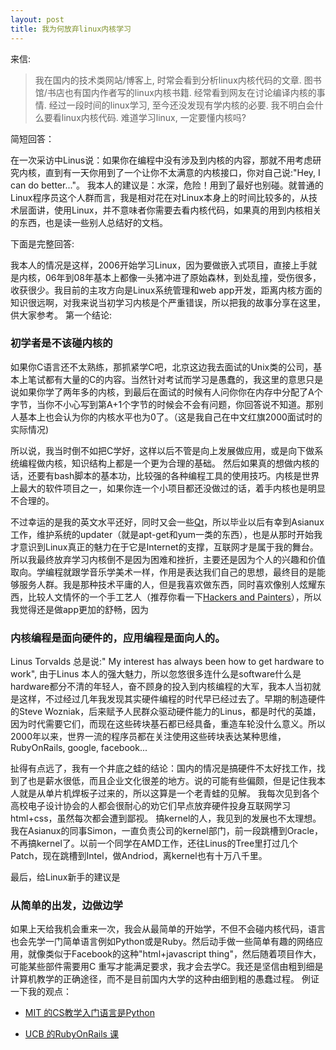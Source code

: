 ```yaml
---
layout: post
title: 我为何放弃linux内核学习
---
```


来信:

<blockquote>
    我在国内的技术类网站/博客上, 时常会看到分析linux内核代码的文章.
    图书馆/书店也有国内作者写的linux内核书籍.
    经常看到网友在讨论编译内核的事情.
    经过一段时间的linux学习, 至今还没发现有学内核的必要.
    我不明白会什么要看linux内核代码.
    难道学习linux, 一定要懂内核吗?
</blockquote>

简短回答：

在一次采访中Linus说：如果你在编程中没有涉及到内核的内容，那就不用考虑研究内核，直到有一天你用到了一个让你不太满意的内核接口，你对自己说:"Hey, I can do better..."。 我本人的建议是：水深，危险！用到了最好也别碰。就普通的Linux程序员这个人群而言，我是相对花在对Linux本身上的时间比较多的，从技术层面讲，使用Linux，并不意味者你需要去看内核代码，如果真的用到内核相关的东西，也是读一些别人总结好的文档。

下面是完整回答:

我本人的情况是这样，2006开始学习Linux，因为要做嵌入式项目，直接上手就是内核，06年到08年基本上都像一头猪冲进了原始森林，到处乱撞，受伤很多，收获很少。我目前的主攻方向是Linux系统管理和web app开发，距离内核方面的知识很远啊，对我来说当初学习内核是个严重错误，所以把我的故事分享在这里，供大家参考。
第一个结论:

### 初学者是不该碰内核的
如果你C语言还不太熟练，那抓紧学C吧，北京这边我去面试的Unix类的公司，基本上笔试都有大量的C的内容。当然针对考试而学习是愚蠢的，我这里的意思只是说如果你学了两年多的内核，到最后在面试的时候有人问你你在内存中分配了A个字节，当你不小心写到第A+1个字节的时候会不会有问题，你回答说不知道。那别人基本上也会认为你的内核水平也为0了。（这是我自己在中文红旗2000面试时的实际情况)

所以说，我当时倒不如把C学好，这样以后不管是向上发展做应用，或是向下做系统编程做内核，知识结构上都是一个更为合理的基础。
然后如果真的想做内核的话，还要有bash脚本的基本功，比较强的各种编程工具的使用技巧。内核是世界上最大的软件项目之一，如果你连一个小项目都还没做过的话，着手内核也是明显不合理的。

不过幸运的是我的英文水平还好，同时又会一些[Qt][qt]，所以毕业以后有幸到Asianux工作，维护系统的updater（就是apt-get和yum一类的东西），也是从那时开始我才意识到Linux真正的魅力在于它是Internet的支撑，互联网才是属于我的舞台。所以我最终放弃学习内核倒不是因为困难和挫折，主要还是因为个人的兴趣和价值取向。学编程就跟学音乐学美术一样，作用是表达我们自己的思想，最终目的是能够服务人群。我是那种技术平庸的人，但是我喜欢做东西，同时喜欢像别人炫耀东西，比较人文情怀的一个手工艺人（推荐你看一下[Hackers and Painters][hp]），所以我觉得还是做app更加的舒畅，因为

### 内核编程是面向硬件的，应用编程是面向人的。

Linus Torvalds 总是说:" My interest has always been how to get hardware to
work", 由于Linus
本人的强大魅力，所以忽悠很多连什么是software什么是hardware都分不清的年轻人，奋不顾身的投入到内核编程的大军，我本人当初就是这样，不过经过几年我发现其实硬件编程的时代早已经过去了。早期的制造硬件的Steve
Wozniak，后来赋予人民群众驱动硬件能力的Linus，都是时代的英雄，因为时代需要它们，而现在这些砖块基石都已经具备，重造车轮没什么意义。所以2000年以来，世界一流的程序员都在关注使用这些砖块表达某种思维，RubyOnRails,
google, facebook...

扯得有点远了，我有一个井底之蛙的结论：国内的情况是搞硬件不太好找工作，找到了也是薪水很低，而且企业文化很差的地方。说的可能有些偏颇，但是记住我本人就是从单片机焊板子过来的，所以这算是一个老青蛙的见解。
我每次见到各个高校电子设计协会的人都会很耐心的劝它们早点放弃硬件投身互联网学习html+css，虽然每次都会遭到鄙视。
搞kernel的人，我见到的发展也不太理想。我在Asianux的同事Simon，一直负责公司的kernel部门，前一段跳槽到Oracle，不再搞kernel了。以前一个同学在AMD工作，还往Linus的Tree里打过几个Patch，现在跳槽到Intel，做Andriod，离kernel也有十万八千里。

最后，给Linux新手的建议是

### 从简单的出发，边做边学

如果上天给我机会重来一次，我会从最简单的开始学，不但不会碰内核代码，语言也会先学一门简单语言例如Python或是Ruby。然后动手做一些简单有趣的网络应用，就像类似于Facebook的这种"html+javascript
thing"，然后随着项目作大，可能某些部件需要用C
重写才能满足要求，我才会去学C。我还是坚信由粗到细是计算机教学的正确途径，而不是目前国内大学的这种由细到粗的愚蠢过程。
例证一下我的观点：
- [MIT 的CS教学入门语言是Python][mit]

- [UCB 的RubyOnRails 课][ucb]


[hp]:http://www.paulgraham.com/hp.html
[qt]:http://qt.nokia.com
[mit]:http://ocw.mit.edu/courses/electrical-engineering-and-computer-science/6-00sc-introduction-to-computer-science-and-programming-spring-2011/software/
[ucb]:https://www.coursera.org/course/saas
